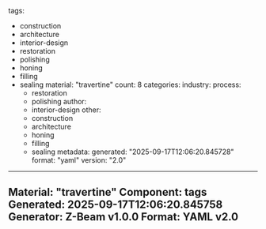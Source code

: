 tags:
  - construction
  - architecture
  - interior-design
  - restoration
  - polishing
  - honing
  - filling
  - sealing
material: "travertine"
count: 8
categories:
  industry:
  process:
    - restoration
    - polishing
  author:
    - interior-design
  other:
    - construction
    - architecture
    - honing
    - filling
    - sealing
metadata:
  generated: "2025-09-17T12:06:20.845728"
  format: "yaml"
  version: "2.0"

---
Material: "travertine"
Component: tags
Generated: 2025-09-17T12:06:20.845758
Generator: Z-Beam v1.0.0
Format: YAML v2.0
---